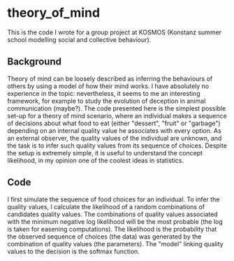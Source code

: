 # theory_of_mind
This is the code I wrote for a group project at KOSMOS (Konstanz summer school modelling social and collective behaviour).

## Background

Theory of mind can be loosely described as inferring the behaviours of others by using a model of how their mind works. I have absolutely no experience in the topic: nevertheless, it seems to me an interesting framework, for example to study the evolution of deception in animal communication (maybe?). The code presented here is the simplest possible set-up for a theory of mind scenario, where an individual makes a sequence of decisions about what food to eat (either "dessert", "fruit" or "garbage") depending on an internal quality value he associates with every option. As an external observer, the quality values of the individual are unknown, and the task is to infer such quality values from its sequence of choices. Despite the setup is extremely simple, it is useful to understand the concept likelihood, in my opinion one of the coolest ideas in statistics.

## Code
I first simulate the sequence of food choices for an individual. To infer the quality values, I calculate the likelihood of a random combinations of candidates quality values. The combinations of quality values associated with the minimum negative log likelihood will be the most probable (the log is taken for easening computations). The likelihood is the probability that the observed sequence of choices (the data) was generated by the combination of quality values (the parameters). The "model" linking quality values to the decision is the softmax function. 
